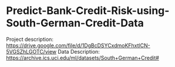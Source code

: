# Predict-Bank-Credit-Risk-using-South-German-Credit-Data
Project description:
    https://drive.google.com/file/d/1DgBcDSYCxdmoKFhxtlCN-5VGSZhLGOTC/view
Data Description:
    https://archive.ics.uci.edu/ml/datasets/South+German+Credit#
